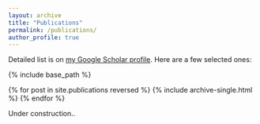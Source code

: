 ```yaml
---
layout: archive
title: "Publications"
permalink: /publications/
author_profile: true
---
```


  Detailed list is on <a href="https://scholar.google.com/citations?user=bC77n9MAAAAJ&hl=en">my Google Scholar profile</a>. Here are a few selected ones:

{% include base_path %}

{% for post in site.publications reversed %}
  {% include archive-single.html %}
{% endfor %}

Under construction..